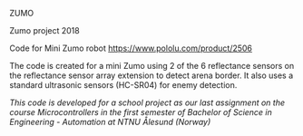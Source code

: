 ZUMO

Zumo project 2018

Code for Mini Zumo robot
https://www.pololu.com/product/2506

The code is created for a mini Zumo using 2 of the 6 reflectance sensors on the  reflectance sensor array extension to detect arena border.
It also uses a standard ultrasonic sensors (HC-SR04) for enemy detection.

*This code is developed for a school project as our last assignment on the course Microcontrollers in the first semester of Bachelor of Science in Engineering - Automation at NTNU Ålesund (Norway)*
